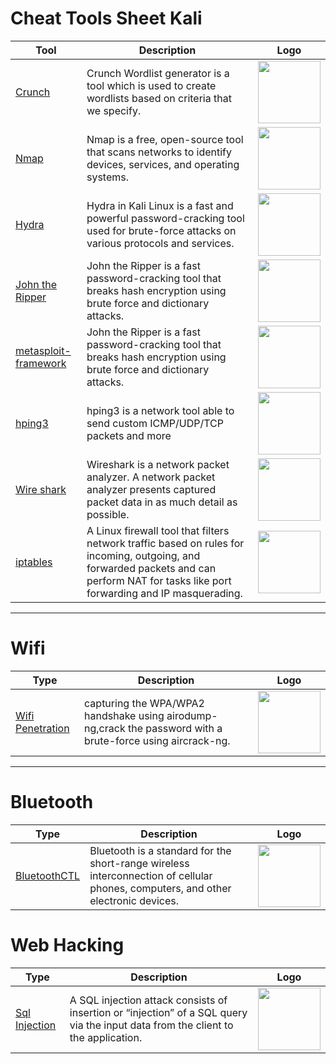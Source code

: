 # Cheat Tools Sheet Kali

| Tool | Description   | Logo |
| ---- | ------------- | ----- |
| [Crunch](./tools/crunch.md) |Crunch Wordlist generator is a tool which is used to create wordlists based on criteria that we specify.| <img src="https://github.com/user-attachments/assets/2269c259-8159-4ae1-b5f3-7f9f48188d1b" width="100"/> |
| [Nmap](./tools/nmap.md) | Nmap is a free, open-source tool that scans networks to identify devices, services, and operating systems.| <img src="https://github.com/user-attachments/assets/92763e55-2b24-4fe6-960a-fdc501a994ac" width="100"/> |
| [Hydra](./tools/hydra.md) | Hydra in Kali Linux is a fast and powerful password-cracking tool used for brute-force attacks on various protocols and services.  | <img src="https://github.com/user-attachments/assets/660e5449-8bc5-4139-b825-2fee93276458" width="100"/> |
| [John the Ripper](./tools/john.md) | John the Ripper is a fast password-cracking tool that breaks hash encryption using brute force and dictionary attacks.  | <img src="https://github.com/user-attachments/assets/b1151875-6efa-470e-8078-5e009e17f3ba" width="100"/> |
| [metasploit-framework ](./tools/msfconsole.md) | John the Ripper is a fast password-cracking tool that breaks hash encryption using brute force and dictionary attacks.  | <img src="https://github.com/user-attachments/assets/90ce0cc2-3de0-40ea-9306-d521f5c2355d" width="100"/> |
| [hping3](./tools/hping3.md) |hping3 is a network tool able to send custom ICMP/UDP/TCP packets and  more  | <img src="https://github.com/user-attachments/assets/432089b0-aa31-46bb-bec7-b3be2d1a3e84" width="100"/> |
| [Wire shark](./tools/wireshark.md) |Wireshark is a network packet analyzer. A network packet analyzer presents captured packet data in as much detail as possible.  | <img src="https://github.com/user-attachments/assets/10c0aa08-0fdd-40b8-9072-e4d143f57970" width="100"/> |
| [iptables](./tools/iptables.md) |A Linux firewall tool that filters network traffic based on rules for incoming, outgoing, and forwarded packets and can perform NAT for tasks like port forwarding and IP masquerading. | <img src="https://github.com/user-attachments/assets/21242226-6d03-472f-af41-aa86cb6f19e1" width="100"/> |

---
# Wifi
| Type | Description   | Logo |
| ---- | ------------- | ----- |
| [Wifi Penetration](./tools/wifihacking.md) |capturing the WPA/WPA2 handshake using airodump-ng,crack the password with a brute-force  using aircrack-ng.| <img src="https://github.com/user-attachments/assets/e556a3a7-ab7f-4382-bd65-e0663159f96f" width="100"/> |
---
# Bluetooth
| Type | Description   | Logo |
| ---- | ------------- | ----- |
| [BluetoothCTL](./tools/bluetoothctl.md) |Bluetooth is a standard for the short-range wireless interconnection of cellular phones, computers, and other electronic devices. | <img src="https://github.com/user-attachments/assets/ab5b0244-95fb-4296-94fc-8f159e1248e5" width="100"/> |

# Web Hacking
| Type | Description   | Logo |
| ---- | ------------- | ----- |
| [Sql Injection](./web/sqlinjection.md) |A SQL injection attack consists of insertion or “injection” of a SQL query via the input data from the client to the application.| <img src="https://github.com/user-attachments/assets/f225db73-3236-4fce-859e-42e34cdf10f4" width="100"/> |


